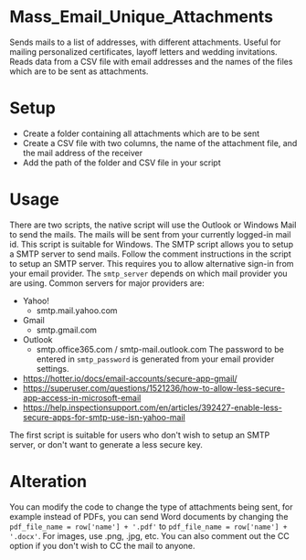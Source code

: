 # Mass_Email_Unique_Attachments
Sends mails to a list of addresses, with different attachments. 
Useful for mailing personalized certificates, layoff letters and wedding invitations. 
Reads data from a CSV file with email addresses and the names of the files which are to be sent as attachments.
# Setup
- Create a folder containing all attachments which are to be sent
- Create a CSV file with two columns, the name of the attachment file, and the mail address of the receiver
- Add the path of the folder and CSV file in your script
# Usage
There are two scripts, the native script will use the Outlook or Windows Mail to send the mails. The mails will be sent from your currently logged-in mail id. This script is suitable for Windows.
The SMTP script allows you to setup a SMTP server to send mails. Follow the comment instructions in the script to setup an SMTP server. This requires you to allow alternative sign-in from your email provider. 
The `smtp_server` depends on which mail provider you are using. Common servers for major providers are:
- Yahoo!
  - smtp.mail.yahoo.com
- Gmail
  - smtp.gmail.com
- Outlook
  - smtp.office365.com	/ smtp-mail.outlook.com
The password to be entered in `smtp_password` is generated from your email provider settings.
- https://hotter.io/docs/email-accounts/secure-app-gmail/
- https://superuser.com/questions/1521236/how-to-allow-less-secure-app-access-in-microsoft-email
- https://help.inspectionsupport.com/en/articles/392427-enable-less-secure-apps-for-smtp-use-isn-yahoo-mail
      
The first script is suitable for users who don't wish to setup an SMTP server, or don't want to generate a less secure key.

# Alteration
You can modify the code to change the type of attachments being sent, for example instead of PDFs, you can send Word documents by changing the `pdf_file_name = row['name'] + '.pdf'` to `pdf_file_name = row['name'] + '.docx'`. For images, use .png, .jpg, etc.
You can also comment out the CC option if you don't wish to CC the mail to anyone.
